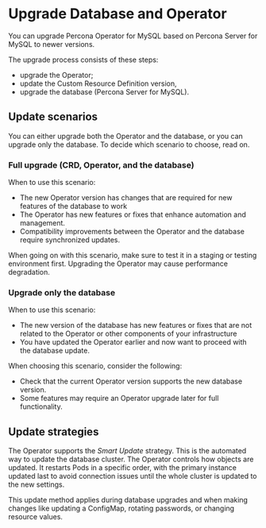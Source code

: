 # Upgrade Database and Operator

You can upgrade Percona Operator for MySQL based on Percona
Server for MySQL to newer versions. 

The upgrade process consists of these steps:

* upgrade the Operator;
* update the Custom Resource Definition version,
* upgrade the database (Percona Server for MySQL).

## Update scenarios

You can either upgrade both the Operator and the database, or you can upgrade only the database. To decide which scenario to choose, read on.

### Full upgrade (CRD, Operator, and the database)

When to use this scenario:

* The new Operator version has changes that are required for new features of the database to work
* The Operator has new features or fixes that enhance automation and management.
* Compatibility improvements between the Operator and the database require synchronized updates.

When going on with this scenario, make sure to test it in a staging or testing environment first. Upgrading the Operator may cause performance degradation.

### Upgrade only the database

When to use this scenario:

* The new version of the database has new features or fixes that are not related to the Operator or other components of your infrastructure
* You have updated the Operator earlier and now want to proceed with the database update.

When choosing this scenario, consider the following:

* Check that the current Operator version supports the new database version.
* Some features may require an Operator upgrade later for full functionality.

## Update strategies

The Operator supports the *Smart Update* strategy. This is the automated way to update the database cluster. The Operator controls how objects are updated. It restarts Pods in a specific order, with the primary instance updated last to avoid connection issues until the whole cluster is updated to the new settings.

This update method applies during database upgrades and when making changes like updating a ConfigMap, rotating passwords, or changing resource values. 

